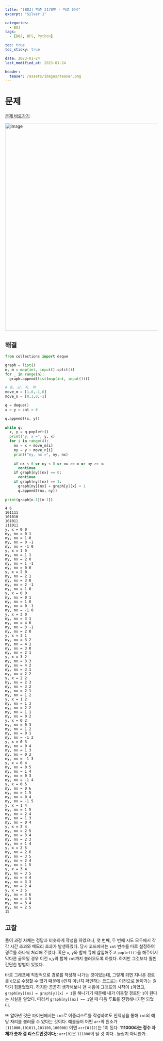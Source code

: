 ```yaml
---
title: "[BOJ] 백준 2178번 - 미로 탐색"
excerpt: "Silver 1"

categories:
  - BOJ
tags:
  - [BOJ, BFS, Python]

toc: true
toc_sticky: true

date: 2023-01-24
last_modified_at: 2023-01-24

header:
  teaser: /assets/images/teaser.png
---
```


# 문제

[문제 바로가기](https://www.acmicpc.net/problem/2178)

<img width="686" alt="image" src="https://user-images.githubusercontent.com/121740394/214046370-8ab146a9-5010-45f2-8ce1-8dee99021e92.png">

## 해결

```py
from collections import deque

graph = list()
n, m = map(int, input().split())
for _ in range(n):
  graph.append(list(map(int, input())))

# 동, 남, 서, 북
move_m = [1,0,-1,0]
move_n = [0,1,0,-1]

q = deque()
x = y = cnt = 0

q.append((x, y))
         
while q:
  x, y = q.popleft()
  print("y, x =", y, x)
  for i in range(4):
    nx = x + move_m[i]
    ny = y + move_n[i]
    print("ny, nx =", ny, nx)
  
    if nx < 0 or ny < 0 or nx >= m or ny >= n:
      continue
    if graph[ny][nx] == 0:
      continue
    if graph[ny][nx] == 1:
      graph[ny][nx] = graph[y][x] + 1
      q.append((nx, ny))
    
print(graph[n-1][m-1])
```

```
4 6
101111
101010
101011
111011
y, x = 0 0
ny, nx = 0 1
ny, nx = 1 0
ny, nx = 0 -1
ny, nx = -1 0
y, x = 1 0
ny, nx = 1 1
ny, nx = 2 0
ny, nx = 1 -1
ny, nx = 0 0
y, x = 2 0
ny, nx = 2 1
ny, nx = 3 0
ny, nx = 2 -1
ny, nx = 1 0
y, x = 0 0
ny, nx = 0 1
ny, nx = 1 0
ny, nx = 0 -1
ny, nx = -1 0
y, x = 3 0
ny, nx = 3 1
ny, nx = 4 0
ny, nx = 3 -1
ny, nx = 2 0
y, x = 3 1
ny, nx = 3 2
ny, nx = 4 1
ny, nx = 3 0
ny, nx = 2 1
y, x = 3 2
ny, nx = 3 3
ny, nx = 4 2
ny, nx = 3 1
ny, nx = 2 2
y, x = 2 2
ny, nx = 2 3
ny, nx = 3 2
ny, nx = 2 1
ny, nx = 1 2
y, x = 1 2
ny, nx = 1 3
ny, nx = 2 2
ny, nx = 1 1
ny, nx = 0 2
y, x = 0 2
ny, nx = 0 3
ny, nx = 1 2
ny, nx = 0 1
ny, nx = -1 2
y, x = 0 3
ny, nx = 0 4
ny, nx = 1 3
ny, nx = 0 2
ny, nx = -1 3
y, x = 0 4
ny, nx = 0 5
ny, nx = 1 4
ny, nx = 0 3
ny, nx = -1 4
y, x = 0 5
ny, nx = 0 6
ny, nx = 1 5
ny, nx = 0 4
ny, nx = -1 5
y, x = 1 4
ny, nx = 1 5
ny, nx = 2 4
ny, nx = 1 3
ny, nx = 0 4
y, x = 2 4
ny, nx = 2 5
ny, nx = 3 4
ny, nx = 2 3
ny, nx = 1 4
y, x = 2 5
ny, nx = 2 6
ny, nx = 3 5
ny, nx = 2 4
ny, nx = 1 5
y, x = 3 4
ny, nx = 3 5
ny, nx = 4 4
ny, nx = 3 3
ny, nx = 2 4
y, x = 3 5
ny, nx = 3 6
ny, nx = 4 5
ny, nx = 3 4
ny, nx = 2 5
15
```

## 고찰

풀이 과정 자체는 정답과 비슷하게 작성을 하였으나, 첫 번째, 두 번째 시도 모두에서 각각 시간 초과와 메모리 초과가 발생하였다. 당시 코드에서는 `cnt` 변수를 따로 설정하여 경로를 하나씩 처리해 주었다. 혹은 `x`, `y`와 함께 큐에 삽입해주고 `popleft()`을 해주어서 막다른 골목일 경우 이전 `x`,`y`와 함께 `cnt`까지 불러오도록 하였다. 하지만 그것보다 훨씬 간단한 방법이 있었다.

바로 그래프에 직접적으로 경로를 작성해 나가는 것이었는데, 그렇게 되면 지나온 경로를 `0`으로 수정할 수 없기 때문에 `0`인지 아닌지 확인하는 코드로는 이전으로 돌아가는 걸 막기 힘들었었다. 하지만 곰곰히 생각해보니 맨 처음에 그래프의 시작이 `1`이었고, `graph[ny][nx] = graph[y][x] + 1`을 해나가기 때문에 내가 이동할 경로만 `1`이 된다는 사실을 알았다. 따라서 `graph[ny][nx] == 1`일 때 다음 루트를 진행해나가면 되었다.

또 알아낸 것은 파이썬에서는 `int`로 이중리스트틀 작성하여도 인덱싱을 통해 `int`의 해당 자리를 불러올 수 있다는 것이다. 예를들어 어떤 `arr`의 원소가 `[111000,101011,101100,100000]` 이면 `arr[0][2]`는 1이 된다. **111000라는 정수 자체가 숫자 겸 리스트인것이다;;**
`arr[0]`은 `111000`이 될 것 이다.. 놀랍지 아니한가..
